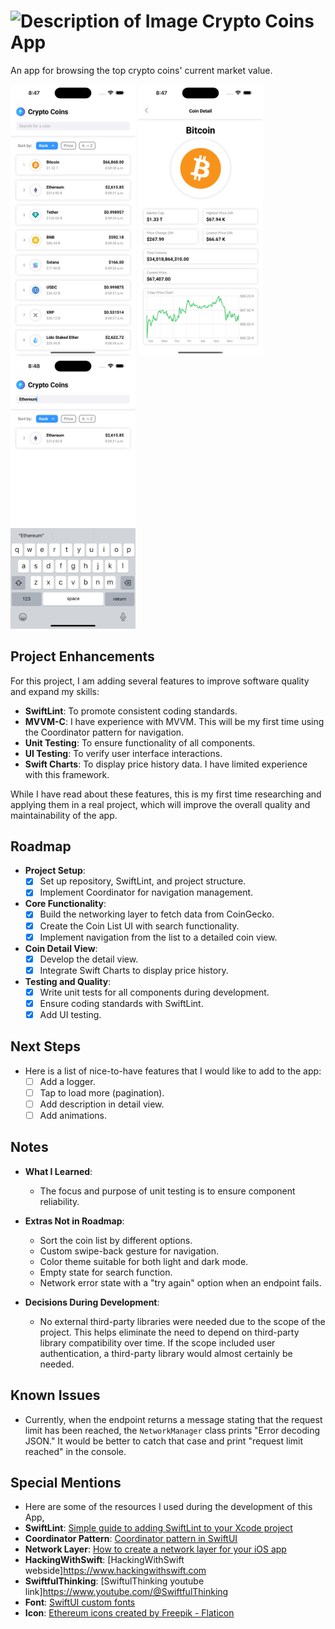 # <img src="https://cdn-icons-png.flaticon.com/128/6699/6699255.png" alt="Description of Image" width="30" height="30"> Crypto Coins App

An app for browsing the top crypto coins' current market value.

<img src="images/screenshot1.png" alt="screenshot1" width="200"> <img src="images/screenshot2.png" alt="screenshot1" width="200"> <img src="images/screenshot3.png" alt="screenshot1" width="200">

## Project Enhancements
For this project, I am adding several features to improve software quality and expand my skills:
- **SwiftLint**: To promote consistent coding standards.
- **MVVM-C**: I have experience with MVVM. This will be my first time using the Coordinator pattern for navigation.
- **Unit Testing**: To ensure functionality of all components.
- **UI Testing**: To verify user interface interactions.
- **Swift Charts**: To display price history data. I have limited experience with this framework.

While I have read about these features, this is my first time researching and applying them in a real project, which will improve the overall quality and maintainability of the app.

## Roadmap
- **Project Setup**: 
  - [x] Set up repository, SwiftLint, and project structure.
  - [x] Implement Coordinator for navigation management.
  
- **Core Functionality**:
  - [x] Build the networking layer to fetch data from CoinGecko.
  - [x] Create the Coin List UI with search functionality.
  - [x] Implement navigation from the list to a detailed coin view.
  
- **Coin Detail View**:
  - [x] Develop the detail view.
  - [x] Integrate Swift Charts to display price history.

- **Testing and Quality**:
  - [x] Write unit tests for all components during development.
  - [x] Ensure coding standards with SwiftLint.
  - [x] Add UI testing.

## Next Steps
- Here is a list of nice-to-have features that I would like to add to the app:
  - [ ] Add a logger.
  - [ ] Tap to load more (pagination).
  - [ ] Add description in detail view.
  - [ ] Add animations.

## Notes 
- **What I Learned**:
  - The focus and purpose of unit testing is to ensure component reliability.
  
- **Extras Not in Roadmap**:
  - Sort the coin list by different options.
  - Custom swipe-back gesture for navigation.
  - Color theme suitable for both light and dark mode.
  - Empty state for search function.
  - Network error state with a "try again" option when an endpoint fails.

- **Decisions During Development**:
  - No external third-party libraries were needed due to the scope of the project. This helps eliminate the need to depend on third-party library compatibility over time. If the scope included user authentication, a third-party library would almost certainly be needed.

## Known Issues 
- Currently, when the endpoint returns a message stating that the request limit has been reached, the `NetworkManager` class prints "Error decoding JSON." It would be better to catch that case and print "request limit reached" in the console.

## Special Mentions
- Here are some of the resources I used during the development of this App, 
- **SwiftLint**: [Simple guide to adding SwiftLint to your Xcode project](https://isnihal.medium.com/simple-guide-to-adding-swiftlint-to-your-xcode-project-11d2ed20da26)
- **Coordinator Pattern**: [Coordinator pattern in SwiftUI](https://www.swiftanytime.com/blog/coordinator-pattern-in-swiftui)
- **Network Layer**: [How to create a network layer for your iOS app](https://sabapathy7.medium.com/how-to-create-a-network-layer-for-your-ios-app-623f99161677)
- **HackingWithSwift**: [HackingWithSwift webside]https://www.hackingwithswift.com
- **SwiftfulThinking**: [SwiftulThinking youtube link]https://www.youtube.com/@SwiftfulThinking
- **Font**: [SwiftUI custom fonts](https://codewithchris.com/swiftui-custom-fonts/#:~:text=Setting%20up,-To%20add%20a&text=Choose%20the%20font%20that%20you,and%20check%20Add%20to%20targets.)
- **Icon**: [Ethereum icons created by Freepik - Flaticon](https://www.flaticon.com/free-icons/ethereum)
